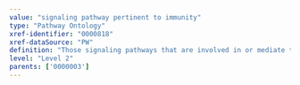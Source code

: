 ```yaml
---
value: "signaling pathway pertinent to immunity"
type: "Pathway Ontology"
xref-identifier: "0000818"
xref-dataSource: "PW"
definition: "Those signaling pathways that are involved in or mediate the various aspects of immune responses."
level: "Level 2"
parents: ['0000003']
---
```

